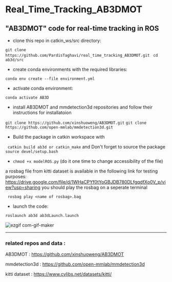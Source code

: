 
# Real_Time_Tracking_AB3DMOT
"AB3DMOT" code for real-time tracking in ROS
----------------------------------------------------------------------



- clone this repo in catkin_ws/src directory:

```git clone https://github.com/PardisTaghavi/real_time_tracking_AB3DMOT.git ```
``` cd ab3d/src ```

- create conda environments with the required libraries:

```conda env create --file environment.yml```
- activate conda environment: 

```conda activate AB3D```
- install AB3DMOT and mmdetection3d repositories and follow their instructions for installatoion 

```git clone https://github.com/xinshuoweng/AB3DMOT.git```
```git clone https://github.com/open-mmlab/mmdetection3d.git```


- Build the package in catkin workspace with

``` catkin build ab3d or catkin_make```
and Don't forget to source the package ```source devel/setup.bash ```

- ```chmod +x modelROS.py``` (do it one time to change accessibility of the file)

a rosbag file from kitti dataset is available in the following link for testing purposes: https://drive.google.com/file/d/1WHaCPYf0tYoGBJDB780DLfgqdfXo0V_p/view?usp=sharing
you should play the rosbag on a seperate terminal

``` rosbag play <name of rosbag>.bag```


- launch the code: 

``` roslaunch ab3d ab3dLaunch.launch ```


![ezgif com-gif-maker](https://github.com/PardisTaghavi/real_time_tracking_AB3DMOT/blob/main/TrackingDemo.gif)

-------------------------------------------------------------------
### related repos and data :
AB3DMOT : https://github.com/xinshuoweng/AB3DMOT

mmdetection3d : https://github.com/open-mmlab/mmdetection3d

kitti dataset : https://www.cvlibs.net/datasets/kitti/
